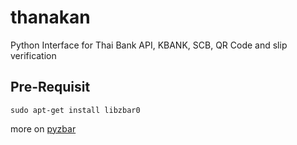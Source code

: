 # thanakan
Python Interface for Thai Bank API, KBANK, SCB, QR Code and slip verification

## Pre-Requisit 
```
sudo apt-get install libzbar0
```
more on [pyzbar](https://pypi.org/project/pyzbar/)
